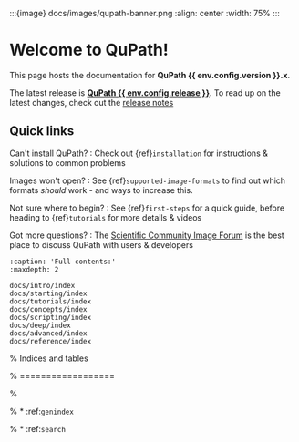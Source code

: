 :::{image} docs/images/qupath-banner.png
:align: center
:width: 75%
:::

# Welcome to QuPath!

This page hosts the documentation for **QuPath {{ env.config.version }}.x**.

The latest release is [**QuPath {{ env.config.release }}**](https://github.com/qupath/qupath/releases).
To read up on the latest changes, check out the [release notes](https://github.com/qupath/qupath/blob/main/CHANGELOG.md)

## Quick links

Can't install QuPath?
: Check out {ref}`installation` for instructions & solutions to common problems

Images won't open?
: See {ref}`supported-image-formats` to find out which formats *should* work - and ways to increase this.

Not sure where to begin?
: See {ref}`first-steps` for a quick guide, before heading to {ref}`tutorials` for more details & videos

Got more questions?
: The [Scientific Community Image Forum](https://forum.image.sc/tag/qupath) is the best place to discuss QuPath with users & developers


```{toctree}
:caption: 'Full contents:'
:maxdepth: 2

docs/intro/index
docs/starting/index
docs/tutorials/index
docs/concepts/index
docs/scripting/index
docs/deep/index
docs/advanced/index
docs/reference/index
```

% Indices and tables

% ==================

%

% * :ref:`genindex`

% * :ref:`search`

